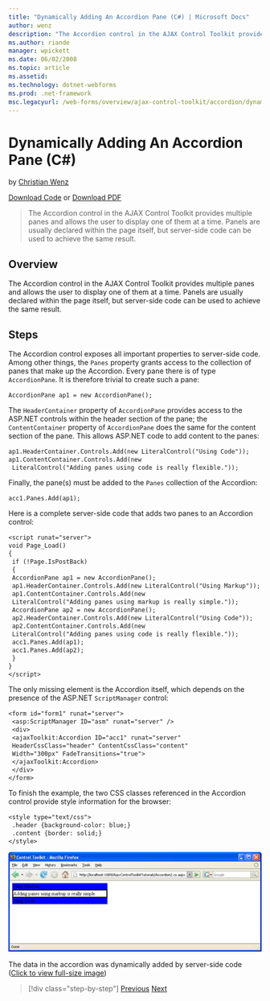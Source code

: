 ```yaml
---
title: "Dynamically Adding An Accordion Pane (C#) | Microsoft Docs"
author: wenz
description: "The Accordion control in the AJAX Control Toolkit provides multiple panes and allows the user to display one of them at a time. Panels are usually declared w..."
ms.author: riande
manager: wpickett
ms.date: 06/02/2008
ms.topic: article
ms.assetid: 
ms.technology: dotnet-webforms
ms.prod: .net-framework
msc.legacyurl: /web-forms/overview/ajax-control-toolkit/accordion/dynamically-adding-an-accordion-pane-cs
---
```

Dynamically Adding An Accordion Pane (C#)
====================
by [Christian Wenz](https://github.com/wenz)

[Download Code](http://download.microsoft.com/download/5/6/d/56d50cef-2011-4c8f-9891-7edc6dc57df9/Accordion2.cs.zip) or [Download PDF](http://download.microsoft.com/download/6/7/1/6718d452-ff89-4d3f-a90e-c74ec2d636a3/accordion2CS.pdf)

> The Accordion control in the AJAX Control Toolkit provides multiple panes and allows the user to display one of them at a time. Panels are usually declared within the page itself, but server-side code can be used to achieve the same result.


## Overview

The Accordion control in the AJAX Control Toolkit provides multiple panes and allows the user to display one of them at a time. Panels are usually declared within the page itself, but server-side code can be used to achieve the same result.

## Steps

The Accordion control exposes all important properties to server-side code. Among other things, the `Panes` property grants access to the collection of panes that make up the Accordion. Every pane there is of type `AccordionPane`. It is therefore trivial to create such a pane:

    AccordionPane ap1 = new AccordionPane();

The `HeaderContainer` property of `AccordionPane` provides access to the ASP.NET controls within the header section of the pane; the `ContentContainer` property of `AccordionPane` does the same for the content section of the pane. This allows ASP.NET code to add content to the panes:

    ap1.HeaderContainer.Controls.Add(new LiteralControl("Using Code"));
    ap1.ContentContainer.Controls.Add(new 
     LiteralControl("Adding panes using code is really flexible."));

Finally, the pane(s) must be added to the `Panes` collection of the Accordion:

    acc1.Panes.Add(ap1);

Here is a complete server-side code that adds two panes to an Accordion control:

    <script runat="server">
    void Page_Load() 
    {
     if (!Page.IsPostBack)
     {
     AccordionPane ap1 = new AccordionPane();
     ap1.HeaderContainer.Controls.Add(new LiteralControl("Using Markup"));
     ap1.ContentContainer.Controls.Add(new 
     LiteralControl("Adding panes using markup is really simple."));
     AccordionPane ap2 = new AccordionPane();
     ap2.HeaderContainer.Controls.Add(new LiteralControl("Using Code"));
     ap2.ContentContainer.Controls.Add(new 
     LiteralControl("Adding panes using code is really flexible."));
     acc1.Panes.Add(ap1);
     acc1.Panes.Add(ap2);
     }
    }
    </script>

The only missing element is the Accordion itself, which depends on the presence of the ASP.NET `ScriptManager` control:

    <form id="form1" runat="server">
     <asp:ScriptManager ID="asm" runat="server" />
     <div>
     <ajaxToolkit:Accordion ID="acc1" runat="server" 
     HeaderCssClass="header" ContentCssClass="content" 
     Width="300px" FadeTransitions="true">
     </ajaxToolkit:Accordion>
     </div>
    </form>

To finish the example, the two CSS classes referenced in the Accordion control provide style information for the browser:

    <style type="text/css">
     .header {background-color: blue;}
     .content {border: solid;}
    </style>


[![The data in the accordion was dynamically added by server-side code](dynamically-adding-an-accordion-pane-cs/_static/image2.png)](dynamically-adding-an-accordion-pane-cs/_static/image1.png)

The data in the accordion was dynamically added by server-side code ([Click to view full-size image](dynamically-adding-an-accordion-pane-cs/_static/image3.png))

>[!div class="step-by-step"] [Previous](databinding-to-an-accordion-cs.md) [Next](databinding-to-an-accordion-vb.md)